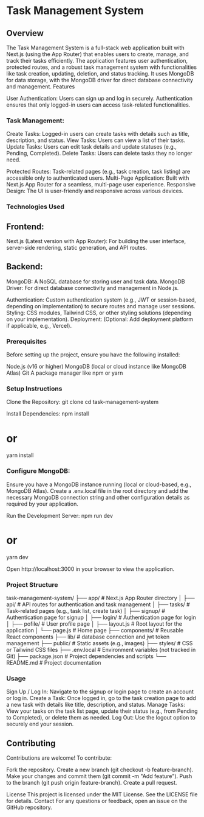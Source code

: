 # Task Management System

## Overview

The Task Management System is a full-stack web application built with Next.js (using the App Router) that enables users to create, manage, and track their tasks efficiently. The application features user authentication, protected routes, and a robust task management system with functionalities like task creation, updating, deletion, and status tracking. It uses MongoDB for data storage, with the MongoDB driver for direct database connectivity and management.
Features

User Authentication: Users can sign up and log in securely. Authentication ensures that only logged-in users can access task-related functionalities.
### Task Management:
Create Tasks: Logged-in users can create tasks with details such as title, description, and status.
View Tasks: Users can view a list of their tasks.
Update Tasks: Users can edit task details and update statuses (e.g., Pending, Completed).
Delete Tasks: Users can delete tasks they no longer need.


Protected Routes: Task-related pages (e.g., task creation, task listing) are accessible only to authenticated users.
Multi-Page Application: Built with Next.js App Router for a seamless, multi-page user experience.
Responsive Design: The UI is user-friendly and responsive across various devices.

### Technologies Used

## Frontend:
Next.js (Latest version with App Router): For building the user interface, server-side rendering, static generation, and API routes.


## Backend:
MongoDB: A NoSQL database for storing user and task data.
MongoDB Driver: For direct database connectivity and management in Node.js.


Authentication: Custom authentication system (e.g., JWT or session-based, depending on implementation) to secure routes and manage user sessions.
Styling: CSS modules, Tailwind CSS, or other styling solutions (depending on your implementation).
Deployment: (Optional: Add deployment platform if applicable, e.g., Vercel).

### Prerequisites
Before setting up the project, ensure you have the following installed:

Node.js (v16 or higher)
MongoDB (local or cloud instance like MongoDB Atlas)
Git
A package manager like npm or yarn

### Setup Instructions

Clone the Repository:
git clone <repository-url>
cd task-management-system


Install Dependencies:
npm install
# or
yarn install


### Configure MongoDB:

Ensure you have a MongoDB instance running (local or cloud-based, e.g., MongoDB Atlas).
Create a .env.local file in the root directory and add the necessary MongoDB connection string and other configuration details as required by your application.


Run the Development Server:
npm run dev
# or
yarn dev

Open http://localhost:3000 in your browser to view the application.

### Project Structure
task-management-system/
├── app/                     # Next.js App Router directory
│   ├── api/                 # API routes for authentication and task management
│   ├── tasks/               # Task-related pages (e.g., task list, create task)
│   ├── signup/              # Authentication page for signup
│   ├── login/               # Authentication page for login
│   ├── pofile/              # User profile page
│   ├── layout.js            # Root layout for the application
│   └── page.js              # Home page
├── components/              # Reusable React components
├── lib/                     # database connection and jwt token management
├── public/                  # Static assets (e.g., images)
├── styles/                  # CSS or Tailwind CSS files
├── .env.local               # Environment variables (not tracked in Git)
├── package.json             # Project dependencies and scripts
└── README.md                # Project documentation


### Usage

Sign Up / Log In: Navigate to the signup or login page to create an account or log in.
Create a Task: Once logged in, go to the task creation page to add a new task with details like title, description, and status.
Manage Tasks: View your tasks on the task list page, update their status (e.g., from Pending to Completed), or delete them as needed.
Log Out: Use the logout option to securely end your session.

## Contributing
Contributions are welcome! To contribute:

Fork the repository.
Create a new branch (git checkout -b feature-branch).
Make your changes and commit them (git commit -m "Add feature").
Push to the branch (git push origin feature-branch).
Create a pull request.

License
This project is licensed under the MIT License. See the LICENSE file for details.
Contact
For any questions or feedback, open an issue on the GitHub repository.
